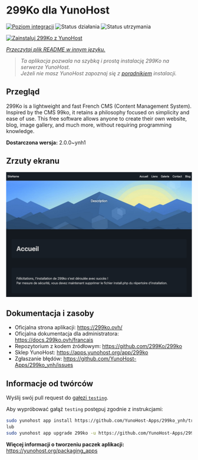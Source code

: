 <!--
To README zostało automatycznie wygenerowane przez <https://github.com/YunoHost/apps/tree/master/tools/readme_generator>
Nie powinno być ono edytowane ręcznie.
-->

# 299Ko dla YunoHost

[![Poziom integracji](https://apps.yunohost.org/badge/integration/299ko)](https://ci-apps.yunohost.org/ci/apps/299ko/)
![Status działania](https://apps.yunohost.org/badge/state/299ko)
![Status utrzymania](https://apps.yunohost.org/badge/maintained/299ko)

[![Zainstaluj 299Ko z YunoHost](https://install-app.yunohost.org/install-with-yunohost.svg)](https://install-app.yunohost.org/?app=299ko)

*[Przeczytaj plik README w innym języku.](./ALL_README.md)*

> *Ta aplikacja pozwala na szybką i prostą instalację 299Ko na serwerze YunoHost.*  
> *Jeżeli nie masz YunoHost zapoznaj się z [poradnikiem](https://yunohost.org/install) instalacji.*

## Przegląd

299Ko is a lightweight and fast French CMS (Content Management System). Inspired by the CMS 99ko, it retains a philosophy focused on simplicity and ease of use. This free software allows anyone to create their own website, blog, image gallery, and much more, without requiring programming knowledge.


**Dostarczona wersja:** 2.0.0~ynh1

## Zrzuty ekranu

![Zrzut ekranu z 299Ko](./doc/screenshots/screenshot.png)

## Dokumentacja i zasoby

- Oficjalna strona aplikacji: <https://299ko.ovh/>
- Oficjalna dokumentacja dla administratora: <https://docs.299ko.ovh/francais>
- Repozytorium z kodem źródłowym: <https://github.com/299Ko/299ko>
- Sklep YunoHost: <https://apps.yunohost.org/app/299ko>
- Zgłaszanie błędów: <https://github.com/YunoHost-Apps/299ko_ynh/issues>

## Informacje od twórców

Wyślij swój pull request do [gałęzi `testing`](https://github.com/YunoHost-Apps/299ko_ynh/tree/testing).

Aby wypróbować gałąź `testing` postępuj zgodnie z instrukcjami:

```bash
sudo yunohost app install https://github.com/YunoHost-Apps/299ko_ynh/tree/testing --debug
lub
sudo yunohost app upgrade 299ko -u https://github.com/YunoHost-Apps/299ko_ynh/tree/testing --debug
```

**Więcej informacji o tworzeniu paczek aplikacji:** <https://yunohost.org/packaging_apps>
